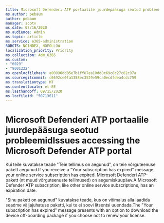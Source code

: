 ```yaml
---
title: Microsoft Defenderi ATP portaalile juurdepääsuga seotud probleemid
ms.author: pebaum
author: pebaum
manager: scotv
ms.date: 07/16/2020
ms.audience: Admin
ms.topic: article
ms.service: o365-administration
ROBOTS: NOINDEX, NOFOLLOW
localization_priority: Priority
ms.collection: Adm_O365
ms.custom:
- "6029"
- "9001222"
ms.openlocfilehash: a00096dd85e7b1ff87ea10dd8c69c8c27c02c07a
ms.sourcegitcommit: c6692ce0fa1358ec3529e59ca0ecdfdea4cdc759
ms.translationtype: MT
ms.contentlocale: et-EE
ms.lasthandoff: 09/15/2020
ms.locfileid: "50713611"
---
```

# <a name="issues-accessing-the-microsoft-defender-atp-portal"></a><span data-ttu-id="0e80e-102">Microsoft Defenderi ATP portaalile juurdepääsuga seotud probleemid</span><span class="sxs-lookup"><span data-stu-id="0e80e-102">Issues accessing the Microsoft Defender ATP portal</span></span>

<span data-ttu-id="0e80e-103">Kui teile kuvatakse teade "Teie tellimus on aegunud", on teie võrguteenuse pakett aegunud.</span><span class="sxs-lookup"><span data-stu-id="0e80e-103">If you receive a "Your subscription has expired" message, your online service subscription has expired.</span></span> <span data-ttu-id="0e80e-104">Microsoft Defenderi ATP-pakett (nt muud võrguteenuste tellimused) on aegumiskuupäev.</span><span class="sxs-lookup"><span data-stu-id="0e80e-104">A Microsoft Defender ATP subscription, like other online service subscriptions, has an expiration date.</span></span>

<span data-ttu-id="0e80e-105">"Sinu pakett on aegunud" kuvatakse teade, kus on võimalus alla laadida seadme väljajuhatuse paketti, kui te ei soovi litsentsi uuendada.</span><span class="sxs-lookup"><span data-stu-id="0e80e-105">The "Your subscription has expired" message presents with an option to download the device off-boarding package if you choose not to renew your license.</span></span>